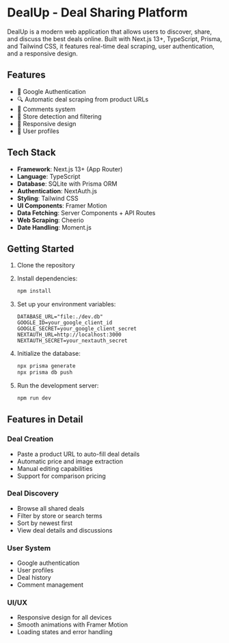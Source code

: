 # DealUp - Deal Sharing Platform

DealUp is a modern web application that allows users to discover, share, and discuss the best deals online. Built with Next.js 13+, TypeScript, Prisma, and Tailwind CSS, it features real-time deal scraping, user authentication, and a responsive design.

## Features

- 🔐 Google Authentication
- 🔍 Automatic deal scraping from product URLs
- 💬 Comments system
- 🎯 Store detection and filtering
- 📱 Responsive design
- 👤 User profiles

## Tech Stack

- **Framework**: Next.js 13+ (App Router)
- **Language**: TypeScript
- **Database**: SQLite with Prisma ORM
- **Authentication**: NextAuth.js
- **Styling**: Tailwind CSS
- **UI Components**: Framer Motion
- **Data Fetching**: Server Components + API Routes
- **Web Scraping**: Cheerio
- **Date Handling**: Moment.js


## Getting Started

1. Clone the repository
2. Install dependencies:
   ```bash
   npm install
   ```

3. Set up your environment variables:
   ```env
   DATABASE_URL="file:./dev.db"
   GOOGLE_ID=your_google_client_id
   GOOGLE_SECRET=your_google_client_secret
   NEXTAUTH_URL=http://localhost:3000
   NEXTAUTH_SECRET=your_nextauth_secret
   ```

4. Initialize the database:
   ```bash
   npx prisma generate
   npx prisma db push
   ```

5. Run the development server:
   ```bash
   npm run dev
   ```

## Features in Detail

### Deal Creation
- Paste a product URL to auto-fill deal details
- Automatic price and image extraction
- Manual editing capabilities
- Support for comparison pricing

### Deal Discovery
- Browse all shared deals
- Filter by store or search terms
- Sort by newest first
- View deal details and discussions

### User System
- Google authentication
- User profiles
- Deal history
- Comment management

### UI/UX
- Responsive design for all devices
- Smooth animations with Framer Motion
- Loading states and error handling
